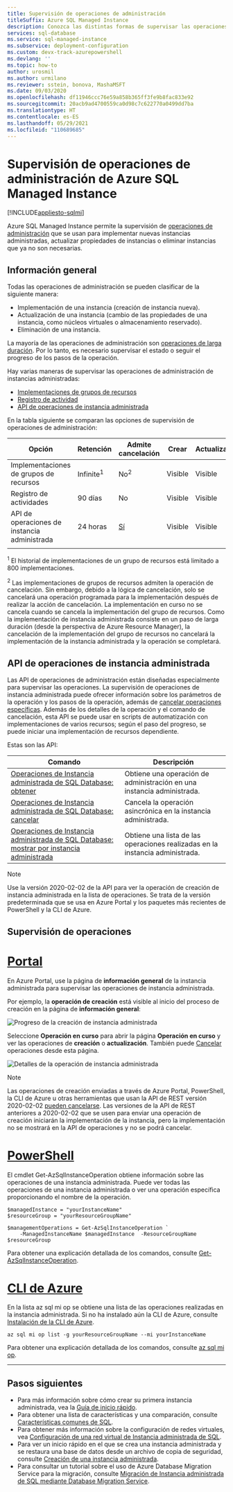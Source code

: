 ```yaml
---
title: Supervisión de operaciones de administración
titleSuffix: Azure SQL Managed Instance
description: Conozca las distintas formas de supervisar las operaciones de administración de Azure SQL Managed Instance.
services: sql-database
ms.service: sql-managed-instance
ms.subservice: deployment-configuration
ms.custom: devx-track-azurepowershell
ms.devlang: ''
ms.topic: how-to
author: urosmil
ms.author: urmilano
ms.reviewer: sstein, bonova, MashaMSFT
ms.date: 09/03/2020
ms.openlocfilehash: df11946ccc76e59a858b365ff3fe9b8fac833e92
ms.sourcegitcommit: 20acb9ad4700559ca0d98c7c622770a0499dd7ba
ms.translationtype: HT
ms.contentlocale: es-ES
ms.lasthandoff: 05/29/2021
ms.locfileid: "110689685"
---
```

# <a name="monitoring-azure-sql-managed-instance-management-operations"></a>Supervisión de operaciones de administración de Azure SQL Managed Instance
[!INCLUDE[appliesto-sqlmi](../includes/appliesto-sqlmi.md)]

Azure SQL Managed Instance permite la supervisión de [operaciones de administración](management-operations-overview.md) que se usan para implementar nuevas instancias administradas, actualizar propiedades de instancias o eliminar instancias que ya no son necesarias. 

## <a name="overview"></a>Información general

Todas las operaciones de administración se pueden clasificar de la siguiente manera:

- Implementación de una instancia (creación de instancia nueva).
- Actualización de una instancia (cambio de las propiedades de una instancia, como núcleos virtuales o almacenamiento reservado).
- Eliminación de una instancia.

La mayoría de las operaciones de administración son [operaciones de larga duración](management-operations-overview.md#duration). Por lo tanto, es necesario supervisar el estado o seguir el progreso de los pasos de la operación. 

Hay varias maneras de supervisar las operaciones de administración de instancias administradas:

- [Implementaciones de grupos de recursos](../../azure-resource-manager/templates/deployment-history.md)
- [Registro de actividad](../../azure-monitor/essentials/activity-log.md)
- [API de operaciones de instancia administrada](#managed-instance-operations-api)


En la tabla siguiente se comparan las opciones de supervisión de operaciones de administración: 

| Opción | Retención | Admite cancelación | Crear | Actualizar | Eliminar | Cancelar | Pasos |
| --- | --- | --- | --- | --- | --- | --- | --- |
| Implementaciones de grupos de recursos | Infinite<sup>1</sup> | No<sup>2</sup> | Visible | Visible | No es visible | Visible | No es visible |
| Registro de actividades | 90 días | No | Visible | Visible | Visible | Visible |  No es visible |
| API de operaciones de instancia administrada | 24 horas | [Sí](management-operations-cancel.md) | Visible | Visible | Visible | Visible | Visible |
|  |  |  |  |  |  |  | |

<sup>1</sup> El historial de implementaciones de un grupo de recursos está limitado a 800 implementaciones.

<sup>2</sup> Las implementaciones de grupos de recursos admiten la operación de cancelación. Sin embargo, debido a la lógica de cancelación, solo se cancelará una operación programada para la implementación después de realizar la acción de cancelación. La implementación en curso no se cancela cuando se cancela la implementación del grupo de recursos. Como la implementación de instancia administrada consiste en un paso de larga duración (desde la perspectiva de Azure Resource Manager), la cancelación de la implementación del grupo de recursos no cancelará la implementación de la instancia administrada y la operación se completará. 

## <a name="managed-instance-operations-api"></a>API de operaciones de instancia administrada

Las API de operaciones de administración están diseñadas especialmente para supervisar las operaciones. La supervisión de operaciones de instancia administrada puede ofrecer información sobre los parámetros de la operación y los pasos de la operación, además de [cancelar operaciones específicas](management-operations-cancel.md). Además de los detalles de la operación y el comando de cancelación, esta API se puede usar en scripts de automatización con implementaciones de varios recursos; según el paso del progreso, se puede iniciar una implementación de recursos dependiente.

Estas son las API: 

| Comando | Descripción |
| --- | --- |
|[Operaciones de Instancia administrada de SQL Database: obtener](/rest/api/sql/managedinstanceoperations/get)|Obtiene una operación de administración en una instancia administrada.|
|[Operaciones de Instancia administrada de SQL Database: cancelar](/rest/api/sql/managedinstanceoperations/cancel)|Cancela la operación asincrónica en la instancia administrada.|
|[Operaciones de Instancia administrada de SQL Database: mostrar por instancia administrada](/rest/api/sql/managedinstanceoperations/listbymanagedinstance)|Obtiene una lista de las operaciones realizadas en la instancia administrada.|

> [!NOTE]
> Use la versión 2020-02-02 de la API para ver la operación de creación de instancia administrada en la lista de operaciones. Se trata de la versión predeterminada que se usa en Azure Portal y los paquetes más recientes de PowerShell y la CLI de Azure.

## <a name="monitor-operations"></a>Supervisión de operaciones

# <a name="portal"></a>[Portal](#tab/azure-portal)

En Azure Portal, use la página de **información general** de la instancia administrada para supervisar las operaciones de instancia administrada. 

Por ejemplo, la **operación de creación** está visible al inicio del proceso de creación en la página de **información general**: 

![Progreso de la creación de instancia administrada](./media/management-operations-monitor/monitoring-create-operation.png)

Seleccione **Operación en curso** para abrir la página **Operación en curso** y ver las operaciones de **creación** o **actualización**. También puede [Cancelar](management-operations-cancel.md) operaciones desde esta página.  

![Detalles de la operación de instancia administrada](./media/management-operations-monitor/monitoring-operation-details.png)

> [!NOTE]
> Las operaciones de creación enviadas a través de Azure Portal, PowerShell, la CLI de Azure u otras herramientas que usan la API de REST versión 2020-02-02 [pueden cancelarse](management-operations-cancel.md). Las versiones de la API de REST anteriores a 2020-02-02 que se usen para enviar una operación de creación iniciarán la implementación de la instancia, pero la implementación no se mostrará en la API de operaciones y no se podrá cancelar.

# <a name="powershell"></a>[PowerShell](#tab/azure-powershell)

El cmdlet Get-AzSqlInstanceOperation obtiene información sobre las operaciones de una instancia administrada. Puede ver todas las operaciones de una instancia administrada o ver una operación específica proporcionando el nombre de la operación.

```powershell-interactive
$managedInstance = "yourInstanceName"
$resourceGroup = "yourResourceGroupName"

$managementOperations = Get-AzSqlInstanceOperation `
    -ManagedInstanceName $managedInstance  -ResourceGroupName $resourceGroup
```

Para obtener una explicación detallada de los comandos, consulte [Get-AzSqlInstanceOperation](/powershell/module/az.sql/get-azsqlinstanceoperation).

# <a name="azure-cli"></a>[CLI de Azure](#tab/azure-cli)

En la lista az sql mi op se obtiene una lista de las operaciones realizadas en la instancia administrada. Si no ha instalado aún la CLI de Azure, consulte [Instalación de la CLI de Azure](/cli/azure/install-azure-cli).

```azurecli-interactive
az sql mi op list -g yourResourceGroupName --mi yourInstanceName 
```

Para obtener una explicación detallada de los comandos, consulte [az sql mi op](/cli/azure/sql/mi/op).

---

## <a name="next-steps"></a>Pasos siguientes

- Para más información sobre cómo crear su primera instancia administrada, vea la [Guía de inicio rápido](instance-create-quickstart.md).
- Para obtener una lista de características y una comparación, consulte [Características comunes de SQL](../database/features-comparison.md).
- Para obtener más información sobre la configuración de redes virtuales, vea [Configuración de una red virtual de Instancia administrada de SQL](connectivity-architecture-overview.md).
- Para ver un inicio rápido en el que se crea una instancia administrada y se restaura una base de datos desde un archivo de copia de seguridad, consulte [Creación de una instancia administrada](instance-create-quickstart.md).
- Para consultar un tutorial sobre el uso de Azure Database Migration Service para la migración, consulte [Migración de Instancia administrada de SQL mediante Database Migration Service](../../dms/tutorial-sql-server-to-managed-instance.md).

